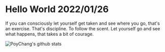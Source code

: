 # Hello World 2022/01/26

If you can consciously let yourself get taken and see where you go, that's an exercise. That's discipline. To follow the scent. Let yourself go and see what happens, that takes a bit of courage.

![PoyChang's github stats](https://github-readme-stats.vercel.app/api?username=poychang&show_icons=true&theme=dracula)
